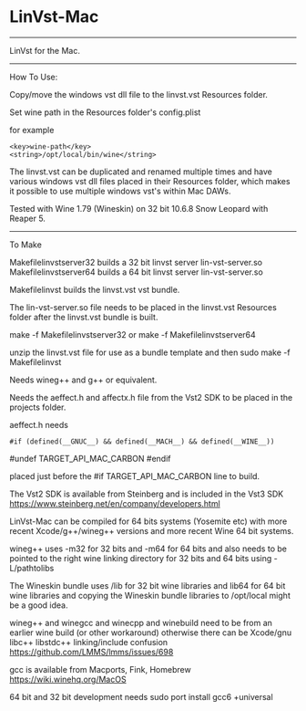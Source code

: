 # LinVst-Mac

------------

LinVst for the Mac.

------------

How To Use:

Copy/move the windows vst dll file to the linvst.vst Resources folder.

Set wine path in the Resources folder's config.plist

for example

	<key>wine-path</key>
	<string>/opt/local/bin/wine</string>
	
The linvst.vst can be duplicated and renamed multiple times and have various windows vst dll files placed in their Resources folder, which makes it possible to use multiple windows vst's within Mac DAWs.	

Tested with Wine 1.79 (Wineskin) on 32 bit 10.6.8 Snow Leopard with Reaper 5.

---------------

To Make

Makefilelinvstserver32 builds a 32 bit linvst server lin-vst-server.so
Makefilelinvstserver64 builds a 64 bit linvst server lin-vst-server.so

Makefilelinvst builds the linvst.vst vst bundle.

The lin-vst-server.so file needs to be placed in the linvst.vst Resources folder after the linvst.vst bundle is built.

make -f Makefilelinvstserver32 or make -f Makefilelinvstserver64

unzip the linvst.vst file for use as a bundle template and then sudo make -f Makefilelinvst

Needs wineg++ and g++ or equivalent.

Needs the aeffect.h and affectx.h file from the Vst2 SDK to be placed in the projects folder.

aeffect.h needs 

<PRE><code>#if (defined(__GNUC__) && defined(__MACH__) && defined(__WINE__))</code></PRE>
#undef TARGET_API_MAC_CARBON
#endif

placed just before the #if TARGET_API_MAC_CARBON line to build.

The Vst2 SDK is available from Steinberg and is included in the Vst3 SDK https://www.steinberg.net/en/company/developers.html

LinVst-Mac can be compiled for 64 bits systems (Yosemite etc) with more recent Xcode/g++/wineg++ versions and more recent Wine 64 bit systems.

wineg++ uses -m32 for 32 bits and -m64 for 64 bits and also needs to be pointed to the right wine linking directory for 32 bits and 64 bits using -L/pathtolibs

The Wineskin bundle uses /lib for 32 bit wine libraries and lib64 for 64 bit wine libraries and copying the Wineskin bundle libraries to /opt/local might be a good idea.

wineg++ and winegcc and winecpp and winebuild need to be from an earlier wine build (or other workaround) otherwise there can be Xcode/gnu libc++ libstdc++ linking/include confusion https://github.com/LMMS/lmms/issues/698

gcc is available from Macports, Fink, Homebrew https://wiki.winehq.org/MacOS

64 bit and 32 bit development needs sudo port install gcc6 +universal



